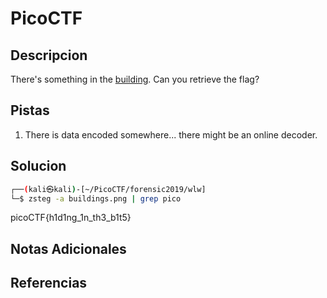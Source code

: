 # PicoCTF

## Descripcion
There's something in the [building](https://jupiter.challenges.picoctf.org/static/011955b303f293d60c8116e6a4c5c84f/buildings.png). Can you retrieve the flag?

## Pistas
1. There is data encoded somewhere... there might be an online decoder.

## Solucion 
```bash
┌──(kali㉿kali)-[~/PicoCTF/forensic2019/wlw]
└─$ zsteg -a buildings.png | grep pico  
```

picoCTF{h1d1ng_1n_th3_b1t5}

## Notas Adicionales

## Referencias